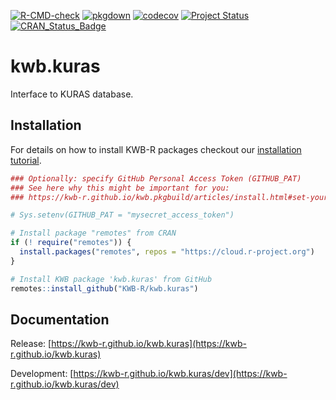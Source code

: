 [![R-CMD-check](https://github.com/KWB-R/kwb.kuras/workflows/R-CMD-check/badge.svg)](https://github.com/KWB-R/kwb.kuras/actions?query=workflow%3AR-CMD-check)
[![pkgdown](https://github.com/KWB-R/kwb.kuras/workflows/pkgdown/badge.svg)](https://github.com/KWB-R/kwb.kuras/actions?query=workflow%3Apkgdown)
[![codecov](https://codecov.io/github/KWB-R/kwb.kuras/branch/main/graphs/badge.svg)](https://codecov.io/github/KWB-R/kwb.kuras)
[![Project Status](https://img.shields.io/badge/lifecycle-experimental-orange.svg)](https://www.tidyverse.org/lifecycle/#experimental)
[![CRAN_Status_Badge](https://www.r-pkg.org/badges/version/kwb.kuras)]()

# kwb.kuras

Interface to KURAS database.

## Installation

For details on how to install KWB-R packages checkout our [installation tutorial](https://kwb-r.github.io/kwb.pkgbuild/articles/install.html).

```r
### Optionally: specify GitHub Personal Access Token (GITHUB_PAT)
### See here why this might be important for you:
### https://kwb-r.github.io/kwb.pkgbuild/articles/install.html#set-your-github_pat

# Sys.setenv(GITHUB_PAT = "mysecret_access_token")

# Install package "remotes" from CRAN
if (! require("remotes")) {
  install.packages("remotes", repos = "https://cloud.r-project.org")
}

# Install KWB package 'kwb.kuras' from GitHub
remotes::install_github("KWB-R/kwb.kuras")
```

## Documentation

Release: [https://kwb-r.github.io/kwb.kuras](https://kwb-r.github.io/kwb.kuras)

Development: [https://kwb-r.github.io/kwb.kuras/dev](https://kwb-r.github.io/kwb.kuras/dev)

